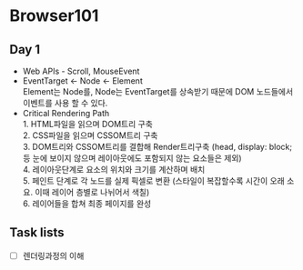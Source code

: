 # Browser101

## Day 1
- Web APIs - Scroll, MouseEvent<br>
- EventTarget ← Node ← Element<br>
Element는 Node를, Node는 EventTarget를 상속받기 때문에 DOM 노드들에서 이벤트를 사용 할 수 있다.<br>
- Critical Rendering Path
<br>1. HTML파일을 읽으며 DOM트리 구축
<br>2. CSS파일을 읽으며 CSSOM트리 구축
<br>3. DOM트리와 CSSOM트리를 결합해 Render트리구축 (head, display: block; 등 눈에 보이지 않으며 레이아웃에도 포함되지 않는 요소들은 제외)
<br>4. 레이아웃단계로 요소의 위치와 크기를 계산하며 배치
<br>5. 페인트 단계로 각 노드를 실제 픽셀로 변환 (스타일이 복잡할수록 시간이 오래 소요. 이때 레이어 층별로 나뉘어서 색칠)
<br>6. 레이어들을 합쳐 최종 페이지를 완성


## Task lists
- [ ] 렌더링과정의 이해